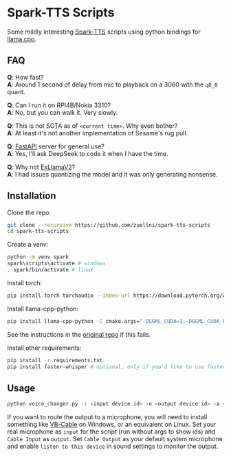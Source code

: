 # Spark-TTS Scripts
Some mildly interesting [Spark-TTS](https://github.com/SparkAudio/Spark-TTS) scripts using python bindings for [llama.cpp](https://github.com/ggml-org/llama.cpp).

## FAQ
**Q**: How fast?  
**A**: Around 1 second of delay from mic to playback on a 3060 with the `q8_0` quant.

**Q**: Can I run it on RPI4B/Nokia 3310?  
**A**: No, but you can walk it. Very slowly.

**Q**: This is not SOTA as of `<current time>`. Why even bother?  
**A**: At least it's not another implementation of Sesame's rug pull.

**Q**: [FastAPI](https://github.com/fastapi/fastapi) server for general use?  
**A**: Yes, I'll ask DeepSeek to code it when I have the time.

**Q**: Why not [ExLlamaV2](https://github.com/turboderp-org/exllamav2)?  
**A**: I had issues quantizing the model and it was only generating nonsense.

## Installation
Clone the repo:
```sh
git clone --recursive https://github.com/zuellni/spark-tts-scripts
cd spark-tts-scripts
```

Create a venv:
```sh
python -m venv spark
spark\scripts\activate # windows
. spark/bin/activate # linux
```

Install torch:
```sh
pip install torch torchaudio --index-url https://download.pytorch.org/whl/cu126
```

Install llama-cpp-python:
```sh
pip install llama-cpp-python -C cmake.args="-DGGML_CUDA=1;-DGGML_CUDA_F16=1;-DGGML_CUDA_FA_ALL_QUANTS=1"
```
See the instructions in the [original repo](https://github.com/abetlen/llama-cpp-python) if this fails.

Install other requirements:
```sh
pip install -r requirements.txt
pip install faster-whisper # optional, only if you'd like to use faster whisper
```

## Usage
```sh
python voice_changer.py -i <input device id> -o <output device id> -a <your speaker file>
```
If you want to route the output to a microphone, you will need to install something like [VB-Cable](https://vb-audio.com/Cable) on Windows, or an equivalent on Linux. Set your real microphone as `input` for the script (run without args to show ids) and `Cable Input` as `output`. Set `Cable Output` as your default system microphone and enable `listen to this device` in sound settings to monitor the output.